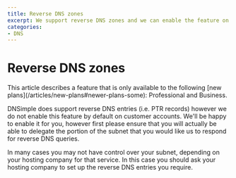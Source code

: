 ```yaml
---
title: Reverse DNS zones
excerpt: We support reverse DNS zones and we can enable the feature on request.
categories:
- DNS
---
```


# Reverse DNS zones

<note>
This article describes a feature that is only available to the following [new plans](/articles/new-plans#newer-plans-some): Professional and Business.
</note>

DNSimple does support reverse DNS entries (i.e. PTR records) however we do not enable this feature by default on customer accounts. We'll be happy to enable it for you, however first please ensure that you will actually be able to delegate the portion of the subnet that you would like us to respond for reverse DNS queries.

In many cases you may not have control over your subnet, depending on your hosting company for that service. In this case you should ask your hosting company to set up the reverse DNS entries you require.

